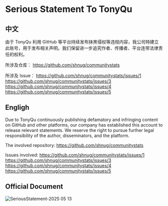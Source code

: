 # Serious Statement To TonyQu

## 中文
由于 TonyQu 利用 GitHub 等平台持续发布抹黑侵权等违规内容，我公司特建立此账号，用于发布相关声明。我们保留进一步追究作者、传播者、平台连带法律责任的权利。

所涉及仓库：
https://github.com/shnug/communitystats

所涉及 Issue：
https://github.com/shnug/communitystats/issues/1
https://github.com/shnug/communitystats/issues/3 
https://github.com/shnug/communitystats/issues/4
https://github.com/shnug/communitystats/issues/5

## Engligh

Due to TonyQu continuously publishing defamatory and infringing content on GitHub and other platforms, our company has established this account to release relevant statements. We reserve the right to pursue further legal responsibility of the author, disseminators, and the platform.


The involved repository:
https://github.com/shnug/communitystats

Issues involved:
https://github.com/shnug/communitystats/issues/1
https://github.com/shnug/communitystats/issues/3
https://github.com/shnug/communitystats/issues/4
https://github.com/shnug/communitystats/issues/5

## Official Document

![SeriousStatement-2025 05 13](https://github.com/user-attachments/assets/a1b1cbd8-97c8-4c39-a103-3ce44c1cf2b2)
